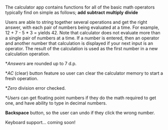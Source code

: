 The calculator app contains functions for all of the basic math operators typically find on simple as follows;
**add**
**subtract**
**multiply**
**divide**

Users are able to string together several operations and get the right answer, with each pair of numbers being evaluated at a time. For example, 12 + 7 - 5 * 3 = yields 42.  Note that calculator does not evaluate more than a single pair of numbers at a time. If a number is entered, then an operator and another number that calculation is displayed if your next input is an operator. The result of the calculation is used as the first number in a new calculation operation.

**Answers* are rounded up to 7 d.p.

**AC* (clear) button feature so user can clear the calculator memory to start a fresh operation.

**Zero* division error checked.

**Users* can get floating point numbers if they do the math required to get one, and have ability to type in decimal numbers.

**Backspace** button, so the user can undo if they click the wrong number.

Keyboard support... coming soon!
